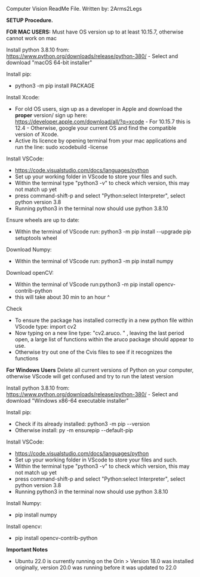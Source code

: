Computer Vision ReadMe File.
Written by: 2Arms2Legs

**SETUP Procedure.**

**FOR MAC USERS:**
Must have OS version up to at least 10.15.7, otherwise cannot work on mac

Install python 3.8.10 from: https://www.python.org/downloads/release/python-380/
    - Select and download "macOS 64-bit installer"

Install pip:
- python3 -m pip install PACKAGE

Install Xcode:
- For old OS users, sign up as a developer in Apple and download the **proper** version/ sign up here: https://developer.apple.com/download/all/?q=xcode
      - For 10.15.7 this is 12.4
      - Otherwise, google your current OS and find the compatible version of Xcode.
- Active its licence by opening terminal from your mac applications and run the line: sudo xcodebuild -license

Install VSCode:
- https://code.visualstudio.com/docs/languages/python
- Set up your working folder in VScode to store your files and such.
- Within the terminal type "python3 -v" to check which version, this may not match up yet
- press command-shift-p and select "Python:select Interpreter", select python version 3.8
- Running python3 in the terminal now should use python 3.8.10

Ensure wheels are up to date:
- Within the terminal of VScode run: python3 -m pip install --upgrade pip setuptools wheel

Download Numpy:
- Within the terminal of VScode run: python3 -m pip install numpy

Download openCV:
- Within the terminal of VScode run:python3 -m pip install opencv-contrib-python
- this will take about 30 min to an hour ^

Check
- To ensure the package has installed correctly in a new python file within VScode type: import cv2
- Now typing on a new line type: "cv2.aruco. " , leaving the last period open, a large list of functions within the aruco package should appear to use.
- Otherwise try out one of the Cvis files to see if it recognizes the functions

**For Windows Users**
Delete all current versions of Python on your computer, otherwise VScode will get confused and try to run the latest version

Install python 3.8.10 from: https://www.python.org/downloads/release/python-380/
    - Select and download "Windows x86-64 executable installer"

Install pip:
- Check if its already installed: python3 -m pip --version
- Otherwise install: py -m ensurepip --default-pip

Install VSCode:
- https://code.visualstudio.com/docs/languages/python
- Set up your working folder in VScode to store your files and such.
- Within the terminal type "python3 -v" to check which version, this may not match up yet
- press command-shift-p and select "Python:select Interpreter", select python version 3.8
- Running python3 in the terminal now should use python 3.8.10

Install Numpy:
- pip install numpy

Install opencv:
- pip install opencv-contrib-python

**Important Notes**
- Ubuntu 22.0 is currently running on the Orin > Version 18.0 was installed originally, version 20.0 was running before it was updated to 22.0


